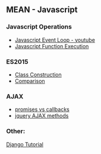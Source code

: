 ## MEAN - Javascript

### Javascript Operations
* [Javascript Event Loop - youtube](https://www.youtube.com/watch?v=8aGhZQkoFbQ&feature=youtu.be)
* [Javascript Function Execution](https://medium.com/@gaurav.pandvia)

### ES2015
* [Class Construction](https://www.accelebrate.com/blog/javascript-es6-classes-and-prototype-inheritance-part-1-of-2/)
* [Comparison](https://gist.github.com/remarkablemark/fa62af0a2c57f5ef54226cae2258b38d)

### AJAX
* [promises vs callbacks](https://blog.revathskumar.com/2016/06/why-i-prefer-ajax-promise.html)
* [jquery AJAX methods](https://learn.jquery.com/ajax/jquery-ajax-methods/)

### Other:
[Django Tutorial](https://wsvincent.com/django-user-authentication-tutorial-login-and-logout/)
<!--stackedit_data:
eyJoaXN0b3J5IjpbLTExNTIxODIyNDYsLTM3NzcyMjcsLTM4OT
k4NDAzMF19
-->